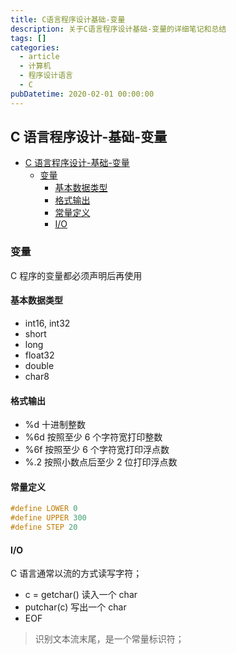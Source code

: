 ```yaml
---
title: C语言程序设计基础-变量
description: 关于C语言程序设计基础-变量的详细笔记和总结
tags: []
categories:
  - article
  - 计算机
  - 程序设计语言
  - C
pubDatetime: 2020-02-01 00:00:00
---
```


## C 语言程序设计-基础-变量

- [C 语言程序设计-基础-变量](#c-语言程序设计-基础-变量)
  - [变量](#变量)
    - [基本数据类型](#基本数据类型)
    - [格式输出](#格式输出)
    - [常量定义](#常量定义)
    - [I/O](#io)

### 变量

C 程序的变量都必须声明后再使用

#### 基本数据类型

- int16, int32
- short
- long
- float32
- double
- char8

#### 格式输出

- %d 十进制整数
- %6d 按照至少 6 个字符宽打印整数
- %6f 按照至少 6 个字符宽打印浮点数
- %.2 按照小数点后至少 2 位打印浮点数

#### 常量定义

```C
#define LOWER 0
#define UPPER 300
#define STEP 20
```

#### I/O

C 语言通常以流的方式读写字符；

- c = getchar() 读入一个 char
- putchar(c) 写出一个 char
- EOF

> 识别文本流末尾，是一个常量标识符；
